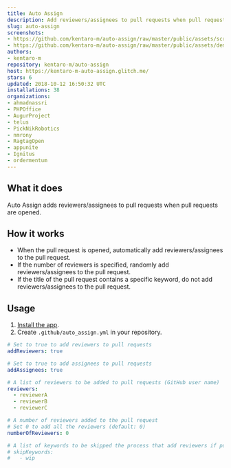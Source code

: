 ```yaml
---
title: Auto Assign
description: Add reviewers/assignees to pull requests when pull requests are opened.
slug: auto-assign
screenshots:
- https://github.com/kentaro-m/auto-assign/raw/master/public/assets/screenshots/screenshot.png
- https://github.com/kentaro-m/auto-assign/raw/master/public/assets/demo.gif
authors:
- kentaro-m
repository: kentaro-m/auto-assign
host: https://kentaro-m-auto-assign.glitch.me/
stars: 6
updated: 2018-10-12 16:50:32 UTC
installations: 38
organizations:
- ahmadnassri
- PHPOffice
- AugurProject
- telus
- PickNikRobotics
- nmrony
- RagtagOpen
- appunite
- Ignitus
- ordermentum
---
```


## What it does
Auto Assign adds reviewers/assignees to pull requests when pull requests are opened.

## How it works
* When the pull request is opened, automatically add reviewers/assignees to the pull request.
* If the number of reviewers is specified, randomly add reviewers/assignees to the pull request. 
* If the title of the pull request contains a specific keyword, do not add reviewers/assignees to the pull request.

## Usage
1. [Install the app](https://github.com/apps/auto-assign). 
2. Create `.github/auto_assign.yml` in your repository.

```yaml
# Set to true to add reviewers to pull requests
addReviewers: true

# Set to true to add assignees to pull requests
addAssignees: true

# A list of reviewers to be added to pull requests (GitHub user name)
reviewers: 
  - reviewerA
  - reviewerB
  - reviewerC

# A number of reviewers added to the pull request
# Set 0 to add all the reviewers (default: 0)
numberOfReviewers: 0

# A list of keywords to be skipped the process that add reviewers if pull requests include it 
# skipKeywords:
#   - wip
```